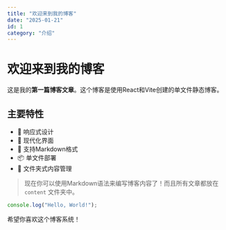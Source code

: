 ```yaml
---
title: "欢迎来到我的博客"
date: "2025-01-21"
id: 1
category: "介绍"
---
```


# 欢迎来到我的博客

这是我的**第一篇博客文章**。这个博客是使用React和Vite创建的单文件静态博客。

## 主要特性

- 📱 响应式设计
- 🎨 现代化界面
- 📝 支持Markdown格式
- 📦 单文件部署
- 📁 文件夹式内容管理

> 现在你可以使用Markdown语法来编写博客内容了！而且所有文章都放在 `content` 文件夹中。

```javascript
console.log("Hello, World!");
```

希望你喜欢这个博客系统！